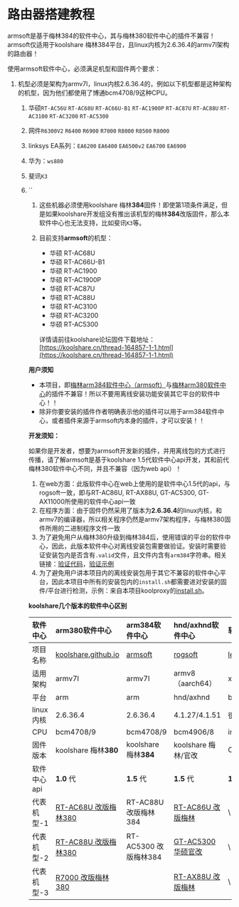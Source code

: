 # 路由器搭建教程

armsoft是基于梅林384的软件中心，其与梅林380软件中心的插件不兼容！armsoft仅适用于koolshare 梅林384平台，且linux内核为2.6.36.4的armv7l架构的路由器！



使用armsoft软件中心，必须满足机型和固件两个要求：

1. 机型必须是架构为armv7l，linux内核2.6.36.4的，例如以下机型都是这种架构的机型，因为他们都使用了博通bcm4708/9这种CPU。
   1. 华硕`RT-AC56U` `RT-AC68U` `RT-AC66U-B1` `RT-AC1900P` `RT-AC87U` `RT-AC88U` `RT-AC3100` `RT-AC3200` `RT-AC5300`
   2. 网件`R6300V2` `R6400` `R6900` `R7000` `R8000` `R8500` `R8000`
   3. linksys EA系列：`EA6200` `EA6400` `EA6500v2` `EA6700` `EA6900`
   4. 华为：`ws880`
   5. 斐讯`K3`
   6. \`\`

      1. 这些机器必须使用koolshare 梅林**384**固件！即使第1项条件满足，但是如果koolshare开发组没有推出该机型的梅林**384**改版固件，那么本软件中心也无法支持，比如斐讯`K3`等。
      2. 目前支持**armsoft**的机型：

         * 华硕 RT-AC68U
         * 华硕 RT-AC66U-B1
         * 华硕 RT-AC1900
         * 华硕 RT-AC1900P
         * 华硕 RT-AC87U
         * 华硕 RT-AC88U
         * 华硕 RT-AC3100
         * 华硕 RT-AC3200
         * 华硕 RT-AC5300

         详情请前往koolshare论坛固件下载地址：[https://koolshare.cn/thread-164857-1-1.html](https://koolshare.cn/thread-164857-1-1.html)

      **用户须知**

      * 本项目，即[梅林arm384软件中心（armsoft）](https://github.com/koolshare/armsoft)与[梅林arm380软件中心](https://github.com/koolshare/koolshare.github.io)的插件不兼容！所以不要用离线安装功能安装其它平台的软件中心！！
      * 除非你要安装的插件作者明确表示他的插件可以用于arm384软件中心，或者插件来源于armsoft内本身的插件，才可以安装！！

      **开发须知：**

      如果你是开发者，想要为armsoft开发新的插件，并用离线包的方式进行传播，请了解armsoft是基于koolshare 1.5代软件中心api开发，其和前代梅林380软件中心不同，并且不兼容（因为web api）！

      1. 在web方面：此版软件中心在web上使用的是软件中心1.5代的api，与rogsoft一致，即与RT-AC86U, RT-AX88U, GT-AC5300, GT-AX11000所使用的软件中心api一致
      2. 在程序方面：由于固件仍然采用了版本为**2.6.36.4**的linux内核，和armv7的编译器，所以相关程序仍然是armv7架构程序，与梅林380固件所用的二进制程序文件一致
      3. 为了避免用户从梅林380升级到梅林384后，使用错误的平台的软件中心，因此，此版本软件中心对离线安装包需要做验证。安装时需要验证安装包内是否含有`.valid`文件，且文件内含有`arm384`字符串。相关链接：[验证代码](https://github.com/koolshare/armsoft/blob/master/softcenter/softcenter/scripts/ks_tar_install.sh#L51-L62)，[验证示例](https://github.com/koolshare/armsoft/blob/master/koolproxy/koolproxy/.valid)
      4. 为了避免用户讲本项目内的离线安装包用于其它不兼容的软件中心平台，因此本项目中所有的安装包内的`install.sh`都需要进对安装的固件/平台进行检测，示例：来自本项目koolproxy的[install.sh](https://github.com/koolshare/armsoft/blob/master/koolproxy/koolproxy/install.sh#L9-L27)。

      **koolshare几个版本的软件中心区别**

      | 软件中心 | arm380软件中心 | arm384软件中心 | hnd/axhnd软件中心 | 软路由-酷软 |
      | :--- | :--- | :--- | :--- | :--- |
      | 项目名称 | [koolshare.github.io](https://github.com/koolshare/koolshare.github.io) | [armsoft](https://github.com/koolshare/armsoft) | [rogsoft](https://github.com/koolshare/rogsoft) | [ledesoft](https://github.com/koolshare/ledesoft) |
      | 适用架构 | armv7l | armv7l | armv8（aarch64） | x64 |
      | 平台 | arm | arm | hnd/axhnd | by fw867 |
      | linux内核 | 2.6.36.4 | 2.6.36.4 | 4.1.27/4.1.51 | 很新 |
      | CPU | bcm4708/9 | bcm4708/9 | bcm4906/8 | intel/AMD |
      | 固件版本 | koolshare 梅林**380** | koolshare 梅林**384** | koolshare 梅林/官改 | OpenWRT/LEDE |
      | 软件中心api | **1.0** 代 | **1.5** 代 | **1.5** 代 | **1.5** 代 |
      | 代表机型-1 | [RT-AC68U 改版梅林380](https://koolshare.cn/thread-139322-1-1.html) | RT-AC88U 改版梅林384 | [RT-AC86U 改版梅林](https://koolshare.cn/thread-127878-1-1.html) | \ |
      | 代表机型-2 | [RT-AC88U 改版梅林380](https://koolshare.cn/thread-139322-1-1.html) | RT-AC5300 改版梅林384 | [GT-AC5300 华硕官改](https://koolshare.cn/thread-130902-1-1.html) | \ |
      | 代表机型-3 | [R7000 改版梅林380](https://koolshare.cn/thread-139324-1-1.html) |  | [RT-AX88U 改版梅林](https://koolshare.cn/thread-158199-1-1.html) | \ |

